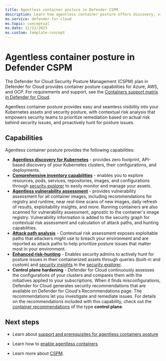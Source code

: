 ```yaml
---
title: Agentless container posture in Defender CSPM
description: Learn how agentless container posture offers discovery, visibility, and vulnerability assessment for containers without installing a sensor on your machines.
ms.service: defender-for-cloud
ms.topic: conceptual
ms.date: 12/12/2023
ms.custom: template-concept
---
```


# Agentless container posture in Defender CSPM

The Defender for Cloud Security Posture Management (CSPM) plan in Defender for Cloud provides container posture capabilities for Azure, AWS, and GCP. For requirements and support, see the [Containers support matrix in Defender for Cloud](support-matrix-defender-for-containers.md).

Agentless container posture provides easy and seamless visibility into your Kubernetes assets and security posture, with contextual risk analysis that empowers security teams to prioritize remediation based on actual risk behind security issues, and proactively hunt for posture issues.

## Capabilities

Agentless container posture provides the following capabilities:

- **[Agentless discovery for Kubernetes](defender-for-containers-enable.md#enablement-method-per-capability)** - provides zero footprint, API-based discovery of your Kubernetes clusters, their configurations, and deployments.
- **[Comprehensive inventory capabilities](how-to-manage-cloud-security-explorer.md#build-a-query-with-the-cloud-security-explorer)** - enables you to explore resources, pods, services, repositories, images, and configurations through [security explorer](how-to-manage-cloud-security-explorer.md#build-a-query-with-the-cloud-security-explorer) to easily monitor and manage your assets.
- **[Agentless vulnerability assessment](agentless-vulnerability-assessment-azure.md)** - provides vulnerability assessment for all container images, including recommendations for registry and runtime, near real-time scans of new images, daily refresh of results, exploitability insights, and more. Running containers are also scanned for vulnerability assessment, agnostic to the container's image registry. Vulnerability information is added to the security graph for contextual risk assessment and calculation of attack paths, and hunting capabilities.
- **[Attack path analysis](concept-attack-path.md)** - Contextual risk assessment exposes exploitable paths that attackers might use to breach your environment and are reported as attack paths to help prioritize posture issues that matter most in your environment.
- **[Enhanced risk-hunting](how-to-manage-cloud-security-explorer.md)** - Enables security admins to actively hunt for posture issues in their containerized assets through queries (built-in and custom) and [security insights](attack-path-reference.md#insights) in the [security explorer](how-to-manage-cloud-security-explorer.md).
- **Control plane hardening** - Defender for Cloud continuously assesses the configurations of your clusters and compares them with the initiatives applied to your subscriptions. When it finds misconfigurations, Defender for Cloud generates security recommendations that are available on Defender for Cloud's Recommendations page. The recommendations let you investigate and remediate issues. For details on the recommendations included with this capability, check out the [container recommendations](recommendations-reference-container.md) of the type **control plane**.

## Next steps

- Learn about [support and prerequisites for agentless containers posture](support-matrix-defender-for-containers.md)

- Learn how to [enable agentless containers](how-to-enable-agentless-containers.md)

- Learn more about [CSPM](concept-cloud-security-posture-management.md).
